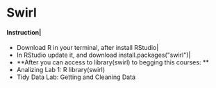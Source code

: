 # Swirl
#### Instruction|
- Download R in your terminal, after install RStudio| 
- In RStudio update it, and download install.packages("swirl")|
- **After you can access to library(swirl) to begging this courses: **
- Analizing Lab 1: R library(swirl)
- Tidy Data Lab: Getting and Cleaning Data
